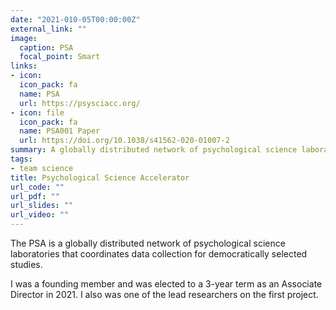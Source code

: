 ```yaml
---
date: "2021-010-05T00:00:00Z"
external_link: ""
image:
  caption: PSA
  focal_point: Smart
links:
- icon: 
  icon_pack: fa
  name: PSA
  url: https://psysciacc.org/
- icon: file
  icon_pack: fa
  name: PSA001 Paper
  url: https://doi.org/10.1038/s41562-020-01007-2
summary: A globally distributed network of psychological science laboratories that coordinates data collection for democratically selected studies.
tags:
- team science
title: Psychological Science Accelerator
url_code: ""
url_pdf: ""
url_slides: ""
url_video: ""
---
```


The PSA is a globally distributed network of psychological science laboratories that coordinates data collection for democratically selected studies. 

I was a founding member and was elected to a 3-year term as an Associate Director in 2021. I also was one of the lead researchers on the first project.
